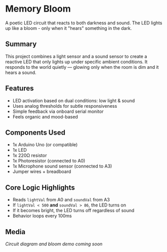 # Memory Bloom

A poetic LED circuit that reacts to both darkness and sound. The LED lights up like a bloom - only when it "hears" something in the dark.

## Summary
This project combines a light sensor and a sound sensor to create a reactive LED that only lights up under specific ambient conditions. It responds to the world quietly — glowing only when the room is dim and it hears a sound.

## Features
- LED activation based on dual conditions: low light & sound
- Uses analog thresholds for subtle responsiveness
- Simple feedback via onboard serial monitor
- Feels organic and mood-based

## Components Used
- 1x Arduino Uno (or compatible)
- 1x LED
- 1x 220Ω resistor
- 1x Photoresistor (connected to A0)
- 1x Microphone sound sensor (connected to A3)
- Jumper wires + breadboard

## Core Logic Highlights
- Reads `lightVal` from A0 and `soundVal` from A3
- If `lightVal < 500` **and** `soundVal > 86`, the LED turns on
- If it becomes bright, the LED turns off regardless of sound
- Behavior loops every 100ms

## Media
_Circuit diagram and bloom demo coming soon_